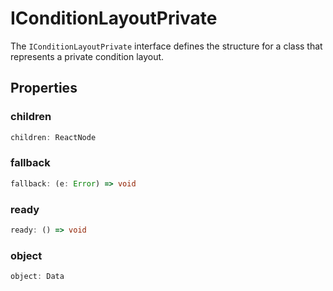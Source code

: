 # IConditionLayoutPrivate

The `IConditionLayoutPrivate` interface defines the structure for a class that represents a private condition layout.

## Properties

### children

```ts
children: ReactNode
```

### fallback

```ts
fallback: (e: Error) => void
```

### ready

```ts
ready: () => void
```

### object

```ts
object: Data
```
